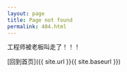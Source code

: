 ```yaml
---
layout: page
title: Page not found
permalink: 404.html
---
```


工程师被老板叫走了！！！

[回到首页]({{ site.url }}{{ site.baseurl }})
